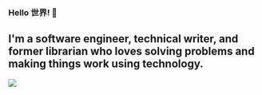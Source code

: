 ### Hello 世界! 👋

I'm a software engineer, technical writer, and former librarian who loves solving problems and making things work using technology. 
---
<a href="https://github.com/zealousAnemone/github-readme-stats">
  <img align="center" src="https://github-readme-stats.vercel.app/api?username=zealousAnemone&show_icons=true&theme=algolia" />
</a>
<!--
**zealousAnemone/zealousAnemone** is a ✨ _special_ ✨ repository because its `README.md` (this file) appears on your GitHub profile.

Here are some ideas to get you started:

- 🔭 I’m currently working on ...
- 🌱 I’m currently learning ...
- 👯 I’m looking to collaborate on ...
- 🤔 I’m looking for help with ...
- 💬 Ask me about ...
- 📫 How to reach me: ...
- 😄 Pronouns: ...
- ⚡ Fun fact: ...
-->
